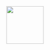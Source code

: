 <div id="header" align="center">
  <img src="https://media3.giphy.com/media/v1.Y2lkPTc5MGI3NjExNWE5eXkzbHdpY3hnMW8zYnozc2FpN3N4Zm9tMjFldjgxMXRzeTU1cSZlcD12MV9pbnRlcm5hbF9naWZfYnlfaWQmY3Q9Zw/JIX9t2j0ZTN9S/giphy.gif" width="100"/>
</div>
